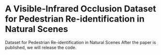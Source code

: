 # A Visible-Infrared Occlusion Dataset for Pedestrian Re-identification in Natural Scenes
Dataset for Pedestrian Re-identification in Natural Scenes
After the paper is published, we will release the code.

